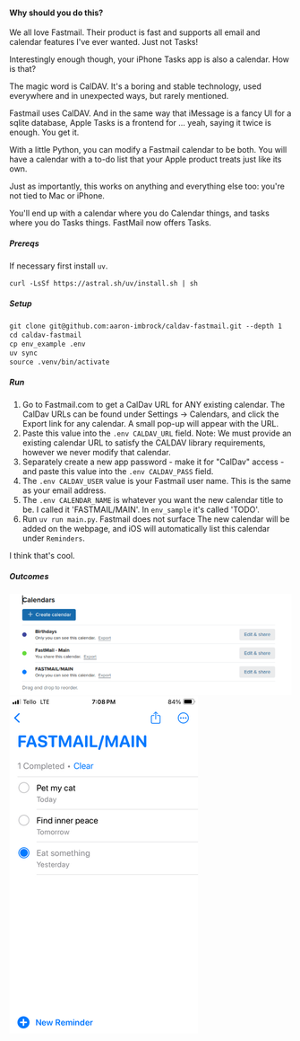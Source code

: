 #### Why should you do this?

We all love Fastmail. Their product is fast and supports all email and calendar features I've ever wanted. Just not Tasks!

Interestingly enough though, your iPhone Tasks app is also a calendar. How is that? 

The magic word is CalDAV. It's a boring and stable technology, used everywhere and in unexpected ways, but rarely mentioned. 

Fastmail uses CalDAV. And in the same way that iMessage is a fancy UI for a sqlite database, Apple Tasks is a frontend for ... yeah, saying it twice is enough. You get it.

With a little Python, you can modify a Fastmail calendar to be both. You will have a calendar with a to-do list that your Apple product treats just like its own. 

Just as importantly, this works on anything and everything else too: you're not tied to Mac or iPhone.

You'll end up with a calendar where you do Calendar things, and tasks where you do Tasks things. FastMail now offers Tasks.

##### Prereqs

If necessary first install `uv`.

```
curl -LsSf https://astral.sh/uv/install.sh | sh
```

##### Setup

```
git clone git@github.com:aaron-imbrock/caldav-fastmail.git --depth 1
cd caldav-fastmail
cp env_example .env
uv sync
source .venv/bin/activate
```

##### Run

1. Go to Fastmail.com to get a CalDav URL for ANY existing calendar. The CalDav URLs can be found under Settings → Calendars, and click the Export link for any calendar. A small pop-up will appear with the URL.
1. Paste this value into the `.env CALDAV_URL` field. Note: We must provide an existing calendar URL to satisfy the CALDAV library requirements, however we never modify that calendar.
1. Separately create a new app password - make it for "CalDav" access - and paste this value into the `.env CALDAV_PASS` field.
1. The `.env CALDAV_USER` value is your Fastmail user name. This is the same as your email address.
1. The `.env CALENDAR_NAME` is whatever you want the new calendar title to be. I called it 'FASTMAIL/MAIN'. In `env_sample` it's called 'TODO'. 
1. Run `uv run main.py`. Fastmail does not surface The new calendar will be added on the webpage, and iOS will automatically list this calendar under `Reminders`.

I think that's cool.

##### Outcomes

![Screenshot of fastmail settings](images/fastmail.png)
![Screenshot of Task on iphone](images/iphone.png)
